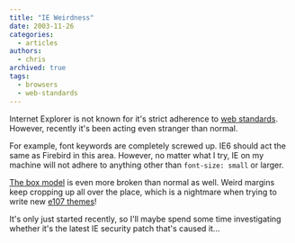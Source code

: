```yaml
---
title: "IE Weirdness"
date: 2003-11-26
categories:
  - articles
authors:
  - chris
archived: true
tags:
  - browsers
  - web-standards
---
```


Internet Explorer is not known for it's strict adherence to [web standards](https://web.archive.org/web/20041111031319/http://webstandards.org/ "Web Standards"). However, recently it's been acting even stranger than normal.

For example, font keywords are completely screwed up. IE6 should act the same as Firebird in this area. However, no matter what I try, IE on my machine will not adhere to anything other than `font-size: small` or larger.

[The box model](https://web.archive.org/web/20041111031319/http://tantek.com/CSS/Examples/boxmodelhack.html "Box Model explanation and fix for IE wierdness") is even more broken than normal as well. Weird margins keep cropping up all over the place, which is a nightmare when trying to write new [e107 themes](https://web.archive.org/web/20041111031319/http://www.e107themes.org/ "e107 themes")!

It's only just started recently, so I'll maybe spend some time investigating whether it's the latest IE security patch that's caused it...

